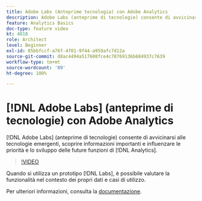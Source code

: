 ```yaml
---
title: Adobe Labs (Anteprime tecnologia) con Adobe Analytics
description: Adobe Labs (anteprime di tecnologie) consente di avvicinarsi alle tecnologie emergenti, scoprire informazioni importanti e influenzare le priorità e lo sviluppo delle future funzioni di Analytics.
feature: Analytics Basics
doc-type: feature video
kt: 4818
role: Architect
level: Beginner
exl-id: 05bbfccf-a76f-4f01-9f44-a959afc7d12a
source-git-commit: d8ac4494a517608fce4c78769136b684937c7639
workflow-type: tm+mt
source-wordcount: '89'
ht-degree: 100%

---
```


# [!DNL Adobe Labs] (anteprime di tecnologie) con Adobe Analytics

[!DNL Adobe Labs] (anteprime di tecnologie) consente di avvicinarsi alle tecnologie emergenti, scoprire informazioni importanti e influenzare le priorità e lo sviluppo delle future funzioni di [!DNL Analytics].

>[!VIDEO](https://video.tv.adobe.com/v/32841/?quality=12)

Quando si utilizza un prototipo [!DNL Labs], è possibile valutare la funzionalità nel contesto dei propri dati e casi di utilizzo.

Per ulteriori informazioni, consulta la [documentazione](https://experienceleague.adobe.com/docs/analytics/analyze/tech-previews/overview.html?lang=it).
